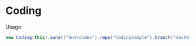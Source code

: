 # Coding

Usage: 

```java
new Coding(this).owner("4ndroidev").repo("CodingSample").branch("master").attach(R.id.coding);
```